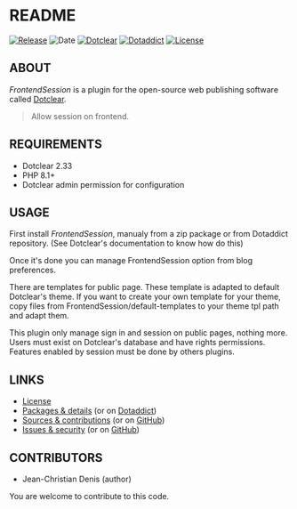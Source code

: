 # README

[![Release](https://img.shields.io/badge/release-0.1-a2cbe9.svg)](https://git.dotclear.watch/JcDenis/FrontendSession/releases)
![Date](https://img.shields.io/badge/date-2024.12.31-c44d58.svg)
[![Dotclear](https://img.shields.io/badge/dotclear-v2.33-137bbb.svg)](https://fr.dotclear.org/download)
[![Dotaddict](https://img.shields.io/badge/dotaddict-official-9ac123.svg)](https://plugins.dotaddict.org/dc2/details/FrontendSession)
[![License](https://img.shields.io/badge/license-GPL--3.0-ececec.svg)](https://git.dotclear.watch/JcDenis/FrontendSession/src/branch/master/LICENSE)

## ABOUT

_FrontendSession_ is a plugin for the open-source web publishing software called [Dotclear](https://www.dotclear.org).

> Allow session on frontend.

## REQUIREMENTS

* Dotclear 2.33
* PHP 8.1+
* Dotclear admin permission for configuration

## USAGE

First install _FrontendSession_, manualy from a zip package or from 
Dotaddict repository. (See Dotclear's documentation to know how do this)

Once it's done you can manage FrontendSession option from blog preferences.

There are templates for public page. These template is adapted to 
default Dotclear's theme. If you want to create your own template 
for your theme, copy files from FrontendSession/default-templates 
to your theme tpl path and adapt them.

This plugin only manage sign in and session on public pages, nothing more.
Users must exist on Dotclear's database and have rights permissions.
Features enabled by session must be done by others plugins.

## LINKS

* [License](https://git.dotclear.watch/JcDenis/FrontendSession/src/branch/master/LICENSE)
* [Packages & details](https://git.dotclear.watch/JcDenis/FrontendSession/releases) (or on [Dotaddict](https://plugins.dotaddict.org/dc2/details/FrontendSession))
* [Sources & contributions](https://git.dotclear.watch/JcDenis/FrontendSession) (or on [GitHub](https://github.com/JcDenis/FrontendSession))
* [Issues & security](https://git.dotclear.watch/JcDenis/FrontendSession/issues) (or on [GitHub](https://github.com/JcDenis/FrontendSession/issues))

## CONTRIBUTORS

* Jean-Christian Denis (author)

You are welcome to contribute to this code.
